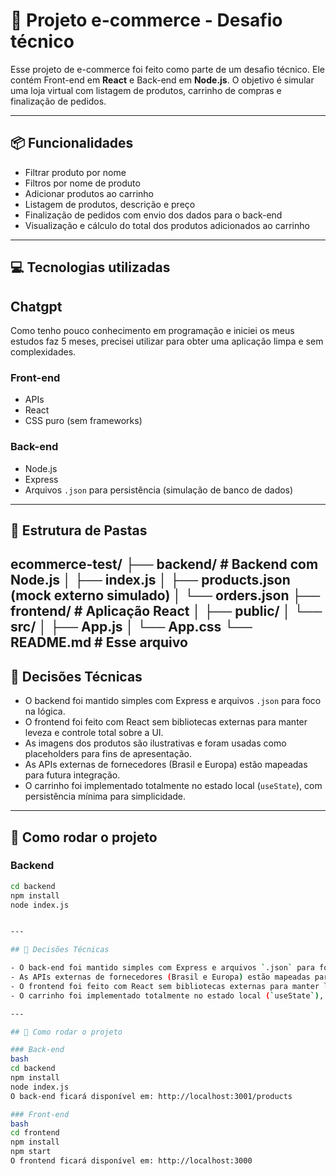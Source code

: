 # 🛒 Projeto e-commerce - Desafio técnico

Esse projeto de e-commerce foi feito como parte de um desafio técnico. Ele contém Front-end em **React** e Back-end em **Node.js**. O objetivo é simular uma loja virtual com listagem de produtos, carrinho de compras e finalização de pedidos.

---

## 📦 Funcionalidades

- Filtrar produto por nome  
- Filtros por nome de produto  
- Adicionar produtos ao carrinho  
- Listagem de produtos, descrição e preço  
- Finalização de pedidos com envio dos dados para o back-end  
- Visualização e cálculo do total dos produtos adicionados ao carrinho  

---

## 💻 Tecnologias utilizadas

## Chatgpt
Como tenho pouco conhecimento em programação e iniciei os meus estudos faz 5 meses, precisei utilizar para obter uma aplicação limpa e sem complexidades.

### Front-end
- APIs  
- React  
- CSS puro (sem frameworks)

### Back-end
- Node.js  
- Express  
- Arquivos `.json` para persistência (simulação de banco de dados)

---

## 📁 Estrutura de Pastas
ecommerce-test/
├── backend/ # Backend com Node.js
│ ├── index.js
│ ├── products.json (mock externo simulado)
│ └── orders.json
├── frontend/ # Aplicação React
│ ├── public/
│ └── src/
│ ├── App.js
│ └── App.css
└── README.md # Esse arquivo
---

## 🧠 Decisões Técnicas

- O backend foi mantido simples com Express e arquivos `.json` para foco na lógica.
- O frontend foi feito com React sem bibliotecas externas para manter leveza e controle total sobre a UI.
- As imagens dos produtos são ilustrativas e foram usadas como placeholders para fins de apresentação.
- As APIs externas de fornecedores (Brasil e Europa) estão mapeadas para futura integração.
- O carrinho foi implementado totalmente no estado local (`useState`), com persistência mínima para simplicidade.

---

## 🚀 Como rodar o projeto

### Backend

```bash
cd backend
npm install
node index.js


---

## 🧠 Decisões Técnicas

- O back-end foi mantido simples com Express e arquivos `.json` para foco na lógica.  
- As APIs externas de fornecedores (Brasil e Europa) estão mapeadas para futura integração.  
- O frontend foi feito com React sem bibliotecas externas para manter leveza e controle total sobre a UI.  
- O carrinho foi implementado totalmente no estado local (`useState`), com persistência mínima para simplicidade.

---

## 🚀 Como rodar o projeto

### Back-end
bash
cd backend
npm install
node index.js
O back-end ficará disponível em: http://localhost:3001/products

### Front-end
bash
cd frontend
npm install
npm start
O frontend ficará disponível em: http://localhost:3000
